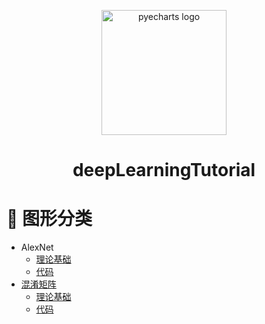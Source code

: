  

<div align="center">
<p align="center">
    <img src="https://user-images.githubusercontent.com/19553554/71825144-2d568180-30d6-11ea-8ee0-63c849cfd934.png" alt="pyecharts logo" width=200 height=200 />
<h1 align="center">deepLearningTutorial</h1>
</p>
</div>


# 📝 图形分类

* AlexNet
    * [理论基础](https://github.com/MorvanLi/deepLearningTutorial/tree/main/classification/AlexNet)
    * [代码]()
* [混淆矩阵 ](https://github.com/MorvanLi/deepLearningTutorial/tree/main/confusion_matrix)
    * [理论基础](https://github.com/MorvanLi/deepLearningTutorial/blob/main/confusion_matrix/confusion.pdf)
    * [代码](https://github.com/MorvanLi/deepLearningTutorial/blob/main/confusion_matrix/confusion_matrix.py)

